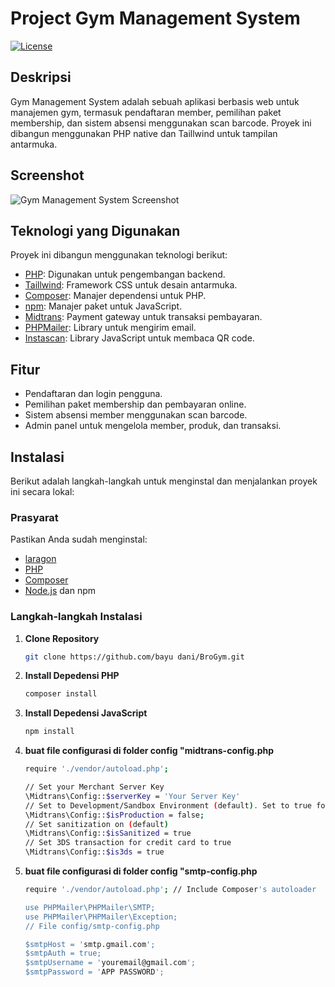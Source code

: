 # Project Gym Management System

[![License](https://img.shields.io/badge/license-MIT-blue.svg)](https://github.com/username/repo/blob/main/LICENSE)

## Deskripsi
Gym Management System adalah sebuah aplikasi berbasis web untuk manajemen gym, termasuk pendaftaran member, pemilihan paket membership, dan sistem absensi menggunakan scan barcode. Proyek ini dibangun menggunakan PHP native dan Taillwind  untuk tampilan antarmuka.

## Screenshot
![Gym Management System Screenshot](https://link-to-your-screenshot.com/screenshot.png)

## Teknologi yang Digunakan
Proyek ini dibangun menggunakan teknologi berikut:
- [PHP](https://www.php.net/): Digunakan untuk pengembangan backend.
- [Taillwind](https://semantic-ui.com/): Framework CSS untuk desain antarmuka.
- [Composer](https://getcomposer.org/): Manajer dependensi untuk PHP.
- [npm](https://www.npmjs.com/): Manajer paket untuk JavaScript.
- [Midtrans](https://midtrans.com/): Payment gateway untuk transaksi pembayaran.
- [PHPMailer](https://github.com/PHPMailer/PHPMailer): Library untuk mengirim email.
- [Instascan](https://github.com/schmich/instascan): Library JavaScript untuk membaca QR code.

## Fitur
- Pendaftaran dan login pengguna.
- Pemilihan paket membership dan pembayaran online.
- Sistem absensi member menggunakan scan barcode.
- Admin panel untuk mengelola member, produk, dan transaksi.

## Instalasi
Berikut adalah langkah-langkah untuk menginstal dan menjalankan proyek ini secara lokal:

### Prasyarat
Pastikan Anda sudah menginstal:
- [laragon](https://laragon.org/download/)
- [PHP](https://www.php.net/downloads)
- [Composer](https://getcomposer.org/download/)
- [Node.js](https://nodejs.org/) dan npm

### Langkah-langkah Instalasi

1. **Clone Repository**
   ```sh
   git clone https://github.com/bayu dani/BroGym.git
   
2. **Install Depedensi PHP**
   ```sh
   composer install

   
3. **Install Depedensi JavaScript**
   ```sh
   npm install

4. **buat file configurasi di folder config "midtrans-config.php**
   ```sh
   require './vendor/autoload.php';

   // Set your Merchant Server Key
   \Midtrans\Config::$serverKey = 'Your Server Key'
   // Set to Development/Sandbox Environment (default). Set to true for Production Environment (accept real transaction).
   \Midtrans\Config::$isProduction = false;
   // Set sanitization on (default)
   \Midtrans\Config::$isSanitized = true
   // Set 3DS transaction for credit card to true
   \Midtrans\Config::$is3ds = true

4. **buat file configurasi di folder config "smtp-config.php**
   ```sh
   require './vendor/autoload.php'; // Include Composer's autoloader

   use PHPMailer\PHPMailer\SMTP;
   use PHPMailer\PHPMailer\Exception;
   // File config/smtp-config.php

   $smtpHost = 'smtp.gmail.com';
   $smtpAuth = true;
   $smtpUsername = 'youremail@gmail.com';
   $smtpPassword = 'APP PASSWORD';




